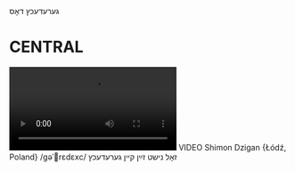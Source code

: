 גערעדעכץ
דאָס

CENTRAL
========

![](https://ia801508.us.archive.org/24/items/FilmLexicon/Dzigan-Hert-ZolNishtZaynKeynGeredekhts.mp4)
VIDEO Shimon Dzigan {Łódź, Poland}
/gəˈrɛdɛxc/
זאָל נישט זײַן קיין גערעדעכץ